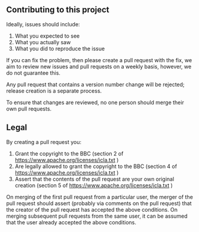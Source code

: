 ## Contributing to this project

Ideally, issues should include:
1. What you expected to see
2. What you actually saw
3. What you did to reproduce the issue

If you can fix the problem, then please create a pull request with the fix, we aim to review new issues and pull requests on a weekly basis, however, we do not guarantee this.

Any pull request that contains a version number change will be rejected; release creation is a separate process.

To ensure that changes are reviewed, no one person should merge their own pull requests.

## Legal

By creating a pull request you:
1. Grant the copyright to the BBC (section 2 of https://www.apache.org/licenses/icla.txt )
2. Are legally allowed to grant the copyright to the BBC (section 4 of https://www.apache.org/licenses/icla.txt )
3. Assert that the contents of the pull request are your own original creation (section 5 of https://www.apache.org/licenses/icla.txt )

On merging of the first pull request from a particular user, the merger of the pull request should assert (probably via comments on the pull request) that the creator of the pull request has accepted the above conditions. On merging subsequent pull requests from the same user, it can be assumed that the user already accepted the above conditions.